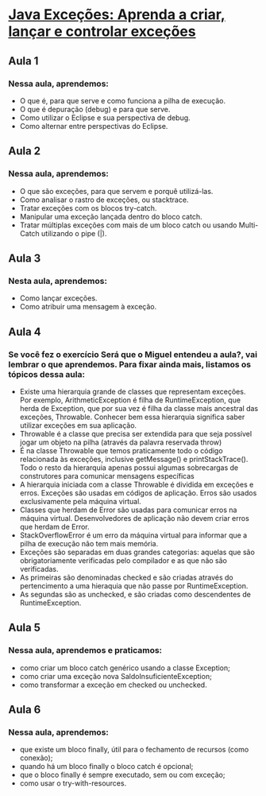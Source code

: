 # [Java Exceções: Aprenda a criar, lançar e controlar exceções](https://cursos.alura.com.br/course/java-excecoes)
## Aula 1
### Nessa aula, aprendemos:

* O que é, para que serve e como funciona a pilha de execução.
* O que é depuração (debug) e para que serve.
* Como utilizar o Eclipse e sua perspectiva de debug.
* Como alternar entre perspectivas do Eclipse.

## Aula 2

### Nessa aula, aprendemos:

* O que são exceções, para que servem e porquê utilizá-las.
* Como analisar o rastro de exceções, ou stacktrace.
* Tratar exceções com os blocos try-catch.
* Manipular uma exceção lançada dentro do bloco catch.
* Tratar múltiplas exceções com mais de um bloco catch ou usando Multi-Catch utilizando o pipe (|).

## Aula 3

### Nesta aula, aprendemos:

* Como lançar exceções.
* Como atribuir uma mensagem à exceção.

## Aula 4

### Se você fez o exercício Será que o Miguel entendeu a aula?, vai lembrar o que aprendemos. Para fixar ainda mais, listamos os tópicos dessa aula:

* Existe uma hierarquia grande de classes que representam exceções. Por exemplo, ArithmeticException é filha de RuntimeException, que herda de Exception, que por sua vez é filha da classe mais ancestral das exceções, Throwable. Conhecer bem essa hierarquia significa saber utilizar exceções em sua aplicação.
* Throwable é a classe que precisa ser extendida para que seja possível jogar um objeto na pilha (através da palavra reservada throw)
* É na classe Throwable que temos praticamente todo o código relacionada às exceções, inclusive getMessage() e printStackTrace(). Todo o resto da hierarquia apenas possui algumas sobrecargas de construtores para comunicar mensagens específicas
* A hierarquia iniciada com a classe Throwable é dividida em exceções e erros. Exceções são usadas em códigos de aplicação. Erros são usados exclusivamente pela máquina virtual.
* Classes que herdam de Error são usadas para comunicar erros na máquina virtual. Desenvolvedores de aplicação não devem criar erros que herdam de Error.
* StackOverflowError é um erro da máquina virtual para informar que a pilha de execução não tem mais memória.
* Exceções são separadas em duas grandes categorias: aquelas que são obrigatoriamente verificadas pelo compilador e as que não são verificadas.
* As primeiras são denominadas checked e são criadas através do pertencimento a uma hieraquia que não passe por RuntimeException.
* As segundas são as unchecked, e são criadas como descendentes de RuntimeException.

## Aula 5

### Nessa aula, aprendemos e praticamos:

* como criar um bloco catch genérico usando a classe Exception;
* como criar uma exceção nova SaldoInsuficienteException;
* como transformar a exceção em checked ou unchecked.

## Aula 6

### Nessa aula, aprendemos:

* que existe um bloco finally, útil para o fechamento de recursos (como conexão);
* quando há um bloco finally o bloco catch é opcional;
* que o bloco finally é sempre executado, sem ou com exceção;
* como usar o try-with-resources.

